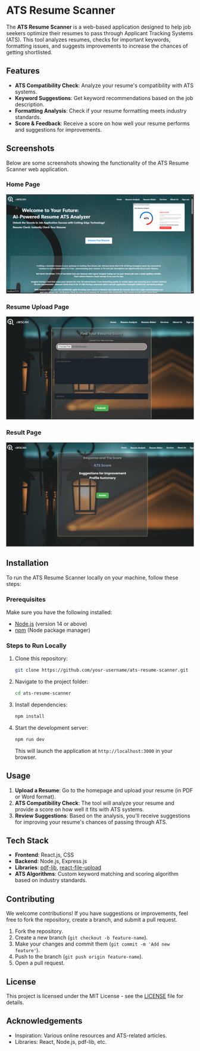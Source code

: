 # ATS Resume Scanner

The **ATS Resume Scanner** is a web-based application designed to help job seekers optimize their resumes to pass through Applicant Tracking Systems (ATS). This tool analyzes resumes, checks for important keywords, formatting issues, and suggests improvements to increase the chances of getting shortlisted.

## Features
- **ATS Compatibility Check**: Analyze your resume's compatibility with ATS systems.
- **Keyword Suggestions**: Get keyword recommendations based on the job description.
- **Formatting Analysis**: Check if your resume formatting meets industry standards.
- **Score & Feedback**: Receive a score on how well your resume performs and suggestions for improvements.

## Screenshots
Below are some screenshots showing the functionality of the ATS Resume Scanner web application.

### Home Page
![Home Page](src\assets\homepage.png)

### Resume Upload Page
![Resume Upload Page](src\assets\resumeupload.png)

### Result Page
![Result Page](src\assets\result.png)

## Installation

To run the ATS Resume Scanner locally on your machine, follow these steps:

### Prerequisites
Make sure you have the following installed:
- [Node.js](https://nodejs.org/) (version 14 or above)
- [npm](https://npmjs.com/) (Node package manager)

### Steps to Run Locally
1. Clone this repository:
    ```bash
    git clone https://github.com/your-username/ats-resume-scanner.git
    ```
2. Navigate to the project folder:
    ```bash
    cd ats-resume-scanner
    ```
3. Install dependencies:
    ```bash
    npm install
    ```
4. Start the development server:
    ```bash
    npm run dev
    ```
    This will launch the application at `http://localhost:3000` in your browser.

## Usage

1. **Upload a Resume**: Go to the homepage and upload your resume (in PDF or Word format).
2. **ATS Compatibility Check**: The tool will analyze your resume and provide a score on how well it fits with ATS systems.
3. **Review Suggestions**: Based on the analysis, you'll receive suggestions for improving your resume's chances of passing through ATS.

## Tech Stack

- **Frontend**: React.js, CSS
- **Backend**: Node.js, Express.js 
- **Libraries**: [pdf-lib](https://github.com/Hopding/pdf-lib), [react-file-upload](https://www.npmjs.com/package/react-file-upload)
- **ATS Algorithms**: Custom keyword matching and scoring algorithm based on industry standards.

## Contributing

We welcome contributions! If you have suggestions or improvements, feel free to fork the repository, create a branch, and submit a pull request.

1. Fork the repository.
2. Create a new branch (`git checkout -b feature-name`).
3. Make your changes and commit them (`git commit -m 'Add new feature'`).
4. Push to the branch (`git push origin feature-name`).
5. Open a pull request.

## License

This project is licensed under the MIT License - see the [LICENSE](LICENSE) file for details.

## Acknowledgements
- Inspiration: Various online resources and ATS-related articles.
- Libraries: React, Node.js, pdf-lib, etc.
